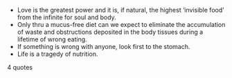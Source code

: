  - Love is the greatest power and it is, if natural, the highest ‘invisible food’ from the infinite for soul and body.
 - Only thru a mucus-free diet can we expect to eliminate the accumulation of waste and obstructions deposited in the body tissues during a lifetime of wrong eating.
 - If something is wrong with anyone, look first to the stomach.
 - Life is a tragedy of nutrition.

4 quotes